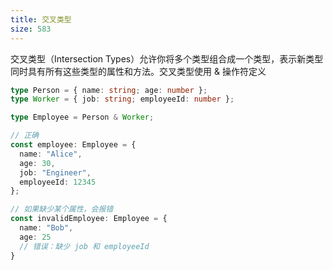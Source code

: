 ```yaml
---
title: 交叉类型
size: 583
---
```

交叉类型（Intersection Types）允许你将多个类型组合成一个类型，表示新类型同时具有所有这些类型的属性和方法。交叉类型使用 & 操作符定义


```ts
type Person = { name: string; age: number };
type Worker = { job: string; employeeId: number };

type Employee = Person & Worker;

// 正确
const employee: Employee = {
  name: "Alice",
  age: 30,
  job: "Engineer",
  employeeId: 12345
}; 

// 如果缺少某个属性，会报错
const invalidEmployee: Employee = {
  name: "Bob",
  age: 25
  // 错误：缺少 job 和 employeeId
}
```
